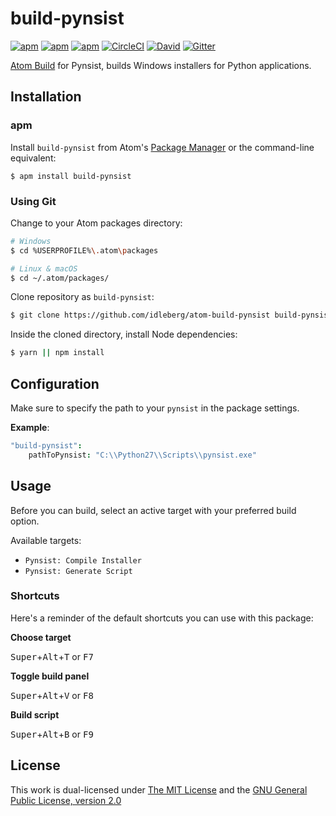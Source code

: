# build-pynsist

[![apm](https://flat.badgen.net/apm/license/build-pynsist)](https://atom.io/packages/build-pynsist)
[![apm](https://flat.badgen.net/apm/v/build-pynsist)](https://atom.io/packages/build-pynsist)
[![apm](https://flat.badgen.net/apm/dl/build-pynsist)](https://atom.io/packages/build-pynsist)
[![CircleCI](https://flat.badgen.net/circleci/github/idleberg/atom-build-pynsist)](https://circleci.com/gh/idleberg/atom-build-pynsist)
[![David](https://flat.badgen.net/david/dep/idleberg/atom-build-pynsist)](https://david-dm.org/idleberg/atom-build-pynsist)
[![Gitter](https://flat.badgen.net/badge/chat/on%20gitter/ff69b4)](https://gitter.im/NSIS-Dev/Atom)

[Atom Build](https://atombuild.github.io/) for Pynsist, builds Windows installers for Python applications.

## Installation

### apm

Install `build-pynsist` from Atom's [Package Manager](http://flight-manual.atom.io/using-atom/sections/atom-packages/) or the command-line equivalent:

`$ apm install build-pynsist`

### Using Git

Change to your Atom packages directory:

```bash
# Windows
$ cd %USERPROFILE%\.atom\packages

# Linux & macOS
$ cd ~/.atom/packages/
```

Clone repository as `build-pynsist`:

```bash
$ git clone https://github.com/idleberg/atom-build-pynsist build-pynsist
```

Inside the cloned directory, install Node dependencies:

```bash
$ yarn || npm install
```

## Configuration

Make sure to specify the path to your `pynsist` in the package settings.

**Example**:

```cson
"build-pynsist":
    pathToPynsist: "C:\\Python27\\Scripts\\pynsist.exe"
```

## Usage

Before you can build, select an active target with your preferred build option.

Available targets:

* `Pynsist: Compile Installer`
* `Pynsist: Generate Script`

### Shortcuts

Here's a reminder of the default shortcuts you can use with this package:

**Choose target**

<kbd>Super</kbd>+<kbd>Alt</kbd>+<kbd>T</kbd> or <kbd>F7</kbd>

**Toggle build panel**

<kbd>Super</kbd>+<kbd>Alt</kbd>+<kbd>V</kbd> or <kbd>F8</kbd>

**Build script**

<kbd>Super</kbd>+<kbd>Alt</kbd>+<kbd>B</kbd> or <kbd>F9</kbd>

## License

This work is dual-licensed under [The MIT License](https://opensource.org/licenses/MIT) and the [GNU General Public License, version 2.0](https://opensource.org/licenses/GPL-2.0)
